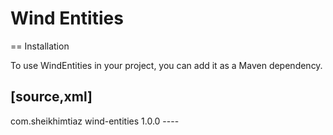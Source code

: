 # Wind Entities

== Installation

To use WindEntities in your project, you can add it as a Maven dependency.

[source,xml]
----
<dependency>
  <groupId>com.sheikhimtiaz</groupId>
  <artifactId>wind-entities</artifactId>
  <version>1.0.0</version>
</dependency>
----

